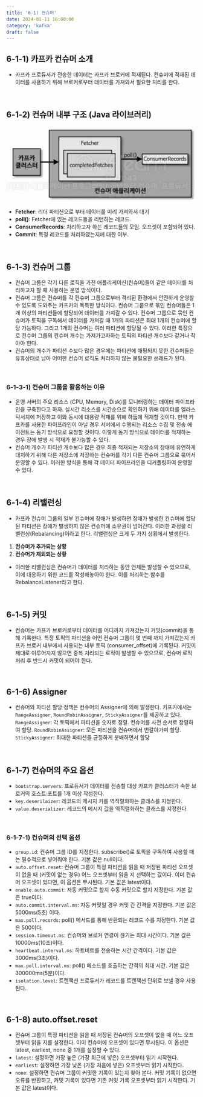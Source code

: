 ```yaml
---
title: '6-1) 컨슈머'
date: 2024-01-11 16:00:00
category: 'kafka'
draft: false
---
```


## 6-1-1) 카프카 컨슈머 소개

- 카프카 프로듀서가 전송한 데이터는 카프카 브로커에 적재된다. 컨슈머에 적재된 데이터를 사용하기 위해 브로커로부터 데이터를 가져와서 필요한 처리를 한다.

</br>

## 6-1-2) 컨슈머 내부 구조 (Java 라이브러리)

<div align="left">
  <img src="./images/스크린샷 2025-01-11 오후 2.50.08.png" width="500px" />
</div>

- **Fetcher**: 리더 파티션으로 부터 데이터를 미리 가져와서 대기
- **poll()**: Fetcher에 있는 레코드들을 리턴하는 레코드.
- **ConsumerRecords**: 처리하고자 하는 레코드들의 모임. 오프셋이 포함되어 있다.
- **Commit**: 특정 레코드를 처리하였는지에 대한 여부.

</br>

## 6-1-3) 컨슈머 그룹

- 컨슈머 그룹은 각기 다른 로직을 가진 애플리케이션(컨슈머)들이 같은 데이터를 처리하고자 할 때 사용하는 운영 방식이다.
- 컨슈머 그룹은 컨슈머를 각 컨슈머 그룹으로부터 격리된 환경에서 안전하게 운영할 수 있도록 도와주는 카프카의 독특한 방식이다. 컨슈머 그룹으로 묶인 컨슈머들은 1개 이상의 파티션들에 할당되어 데이터를 가져갈 수 있다. 컨슈머 그룹으로 묶인 컨슈머가 토픽을 구독해서 데이터를 가져갈 때 1개의 파티션은 최대 1개의 컨슈머에 할당 가능하다. 그리고 1개의 컨슈머는 여러 파티션에 할당될 수 있다. 이러한 특징으로 컨슈머 그룹의 컨슈머 개수는 가져가고자하는 토픽의 파티션 개수보다 같거나 작아야 한다.
- 컨슈머의 개수가 파티션 수보다 많은 경우에는 파티션에 매핑되지 못한 컨슈머들은 유휴상태로 남아 어떠한 컨슈머 로직도 처리하지 않는 불필요한 쓰레드가 된다.

</br>

### 6-1-3-1) 컨슈머 그룹을 활용하는 이유

- 운영 서버의 주요 리소스 (CPU, Memory, Disk)를 모니터링하는 데이터 파이프라인을 구축한다고 하자. 실시간 리소스를 시간순으로 확인하기 위해 데이터를 엘라스틱서치에 저장하고 이와 동시에 대용량 적재를 위해 하둡에 적재할 것이다. 만약 카프카를 사용한 파이프라인이 아닐 경우 서버에서 수행되는 리소스 수집 및 전송 에이전트는 동기 방식으로 요청할 것이다. 이렇게 동기 방식으로 데이터를 적재하는 경우 장애 발생 시 적재가 불가능할 수 있다.
- 컨슈머 개수가 파티션 개수보다 많은 경우 최종 적재되는 저장소의 장애에 유연하게 대처하기 위해 다른 저장소에 저장하는 컨슈머를 각기 다른 컨슈머 그룹으로 묶어서 운영할 수 있다. 이러한 방식을 통해 각 데이터 파이프라인을 디커플링하여 운영할 수 있다.

</br>

## 6-1-4) 리밸런싱

- 카프카 컨슈머 그룹의 일부 컨슈머에 장애가 발생하면 장애가 발생한 컨슈머에 할당된 파티션은 장애가 발생하지 않은 컨슈머에 소유권이 넘어간다. 이러한 과정을 리밸런싱(Rebalancing)이라고 한다. 리밸런싱은 크게 두 가지 상황에서 발생한다.
1) **컨슈머가 추가되는 상황**
2) **컨슈머가 제외되는 상황**
- 이러한 리밸런싱은 컨슈머가 데이터를 처리하는 동안 언제든 발생할 수 있으므로, 이에 대응하기 위한 코드를 작성해놓아야 한다. 이를 처리하는 함수를 RebalanceListener라고 한다.

</br>

## 6-1-5) 커밋

- 컨슈머는 카프카 브로커로부터 데이터를 어디까지 가져갔는지 커밋(commit)을 통해 기록한다. 특정 토픽의 파티션을 어떤 컨슈머 그룹이 몇 번째 까지 가져갔는지 카프카 브로커 내부에서 사용되는 내부 토픽 (consumer_offset)에 기록된다. 커밋이 제대로 이루어지지 않으면 중복 처리되는 로직이 발생할 수 있으므로, 컨슈머 로직 처리 후 반드시 커밋이 되어야 한다.

</br>

## 6-1-6) Assigner

- 컨슈머와 파티션 할당 정책은 컨슈머의 Assigner에 의해 발생한다. 카프카에서는 `RangeAssigner`, `RoundRobinAssigner`, `StickyAssigner`를 제공하고 있다.
	`RangeAssigner`: 각 토픽에서 파티션을 숫자로 정렬. 컨슈머를 사전 순서로 정렬하여 할당.
	`RoundRobinAssigner`: 모든 파티션을 컨슈머에서 번갈아가며 할당.
	`StickyAssigner`: 최대한 파티션을 균등하게 분배하면서 할당

</br>

## 6-1-7) 컨슈머의 주요 옵션

- `bootstrap.servers`: 프로듀서가 데이터를 전송할 대상 카프카 클러스터가 속한 브로커의 호스트:포트를 1개 이상 작성한다. 
- `key.deserilaizer`: 레코드의 메시지 키를 역직렬화하는 클래스를 지정한다.
- `value.deserializer`: 레코드의 메시지 값을 역직렬화하는 클래스를 지정한다.

</br>

### 6-1-7-1) 컨슈머의 선택 옵션

- `group.id`: 컨슈머 그룹 ID를 지정한다. subscribe()로 토픽을 구독하여 사용할 때는 필수적으로 넣어줘야 한다. 기본 값은 null이다.
- `auto.offset.reset`: 컨슈머 그룹이 특정 파티션을 읽을 때 저장된 파티션 오프셋이 없을 때 (커밋이 없는 경우) 어느 오프셋부터 읽을 지 선택하는 값이다. 이미 컨슈머 오프셋이 있다면, 이 옵션은 무시된다. 기본 값은 latest이다.
- `enable.auto.commit`: 자동 커밋으로 할지 수동 커밋으로 할지 지정한다. 기본 값은 true이다.
- `auto.commit.interval.ms`: 자동 커밋일 경우 커밋 간 간격을 지정한다. 기본 값은 5000ms(5초) 이다.
- `max.poll.records`: poll() 메서드를 통해 반환되는 레코드 수를 지정한다. 기본 값은 500이다.
- `session.timeout.ms`: 컨슈머와 브로커 연결이 끊기는 최대 시간이다. 기본 값은 10000ms(10초)이다.
- `heartbeat.interval.ms`: 하트비트를 전송하는 시간 간격이다. 기본 값은 3000ms(3초)이다.
- `max.poll.interval.ms`: poll() 메소드를 호출하는 간격의 최대 시간. 기본 값은 300000ms(5분)이다.
- `isolation.level`: 트랜잭션 프로듀서가 레코드를 트랜잭션 단위로 보낼 경우 사용된다.

</br>

## 6-1-8) auto.offset.reset

- 컨슈머 그룹이 특정 파티션을 읽을 때 저장된 컨슈머의 오프셋이 없을 때 어느 오프셋부터 읽을 지를 설정한다. 이미 컨슈머에 오프셋이 있다면 무시된다. 이 옵션은 latest, earliest, none 중 1개를 설정할 수 있다.
- `latest`: 설정하면 가장 높은 (가장 최근에 넣은) 오프셋부터 읽기 시작한다.
- `earliest`: 설정하면 가장 낮은 (가장 처음에 넣은) 오프셋부터 읽기 시작한다.
- `none`: 설정하면 컨슈머 그룹이 커밋한 기록이 있는지 찾아 본다. 커밋 기록이 없으면 오류를 반환하고, 커밋 기록이 있다면 기존 커밋 기록 오프셋부터 읽기 시작한다. 기본 값은 latest이다.